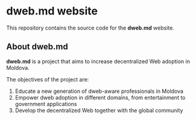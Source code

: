# dweb.md website

This repository contains the source code for the **dweb.md** website.

## About dweb.md

**dweb.md** is a project that aims to increase decentralized Web adoption in Moldova.

The objectives of the project are:

1. Educate a new generation of dweb-aware professionals in Moldova
2. Empower dweb adoption in different domains, from entertainment to government applications
3. Develop the decentralized Web together with the global community
